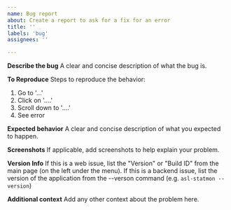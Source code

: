 ```yaml
---
name: Bug report
about: Create a report to ask for a fix for an error
title: ''
labels: 'bug'
assignees: ''

---
```


**Describe the bug**
A clear and concise description of what the bug is.

**To Reproduce**
Steps to reproduce the behavior:
1. Go to '...'
2. Click on '....'
3. Scroll down to '....'
4. See error

**Expected behavior**
A clear and concise description of what you expected to happen.

**Screenshots**
If applicable, add screenshots to help explain your problem.

**Version Info**
If this is a web issue, list the "Version" or "Build ID" from the main page (on the left under the menu). If this is a backend issue, list the version of the application from the --verson command (e.g. `asl-statmon --version`) 

**Additional context**
Add any other context about the problem here.

